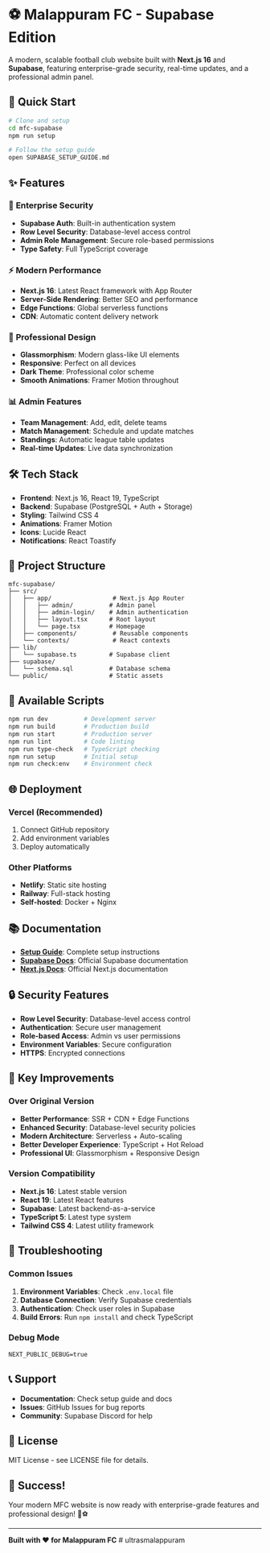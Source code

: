 # ⚽ Malappuram FC - Supabase Edition

A modern, scalable football club website built with **Next.js 16** and **Supabase**, featuring enterprise-grade security, real-time updates, and a professional admin panel.

## 🚀 Quick Start

```bash
# Clone and setup
cd mfc-supabase
npm run setup

# Follow the setup guide
open SUPABASE_SETUP_GUIDE.md
```

## ✨ Features

### 🔐 **Enterprise Security**
- **Supabase Auth**: Built-in authentication system
- **Row Level Security**: Database-level access control
- **Admin Role Management**: Secure role-based permissions
- **Type Safety**: Full TypeScript coverage

### ⚡ **Modern Performance**
- **Next.js 16**: Latest React framework with App Router
- **Server-Side Rendering**: Better SEO and performance
- **Edge Functions**: Global serverless functions
- **CDN**: Automatic content delivery network

### 🎨 **Professional Design**
- **Glassmorphism**: Modern glass-like UI elements
- **Responsive**: Perfect on all devices
- **Dark Theme**: Professional color scheme
- **Smooth Animations**: Framer Motion throughout

### 📊 **Admin Features**
- **Team Management**: Add, edit, delete teams
- **Match Management**: Schedule and update matches
- **Standings**: Automatic league table updates
- **Real-time Updates**: Live data synchronization

## 🛠️ Tech Stack

- **Frontend**: Next.js 16, React 19, TypeScript
- **Backend**: Supabase (PostgreSQL + Auth + Storage)
- **Styling**: Tailwind CSS 4
- **Animations**: Framer Motion
- **Icons**: Lucide React
- **Notifications**: React Toastify

## 📁 Project Structure

```
mfc-supabase/
├── src/
│   ├── app/                 # Next.js App Router
│   │   ├── admin/          # Admin panel
│   │   ├── admin-login/    # Admin authentication
│   │   ├── layout.tsx      # Root layout
│   │   └── page.tsx        # Homepage
│   ├── components/          # Reusable components
│   └── contexts/            # React contexts
├── lib/
│   └── supabase.ts         # Supabase client
├── supabase/
│   └── schema.sql          # Database schema
└── public/                 # Static assets
```

## 🔧 Available Scripts

```bash
npm run dev          # Development server
npm run build        # Production build
npm run start        # Production server
npm run lint         # Code linting
npm run type-check   # TypeScript checking
npm run setup        # Initial setup
npm run check:env    # Environment check
```

## 🌐 Deployment

### Vercel (Recommended)
1. Connect GitHub repository
2. Add environment variables
3. Deploy automatically

### Other Platforms
- **Netlify**: Static site hosting
- **Railway**: Full-stack hosting
- **Self-hosted**: Docker + Nginx

## 📚 Documentation

- **[Setup Guide](SUPABASE_SETUP_GUIDE.md)**: Complete setup instructions
- **[Supabase Docs](https://supabase.com/docs)**: Official Supabase documentation
- **[Next.js Docs](https://nextjs.org/docs)**: Official Next.js documentation

## 🔒 Security Features

- **Row Level Security**: Database-level access control
- **Authentication**: Secure user management
- **Role-based Access**: Admin vs user permissions
- **Environment Variables**: Secure configuration
- **HTTPS**: Encrypted connections

## 🎯 Key Improvements

### Over Original Version
- **Better Performance**: SSR + CDN + Edge Functions
- **Enhanced Security**: Database-level security policies
- **Modern Architecture**: Serverless + Auto-scaling
- **Better Developer Experience**: TypeScript + Hot Reload
- **Professional UI**: Glassmorphism + Responsive Design

### Version Compatibility
- **Next.js 16**: Latest stable version
- **React 19**: Latest React features
- **Supabase**: Latest backend-as-a-service
- **TypeScript 5**: Latest type system
- **Tailwind CSS 4**: Latest utility framework

## 🚨 Troubleshooting

### Common Issues
1. **Environment Variables**: Check `.env.local` file
2. **Database Connection**: Verify Supabase credentials
3. **Authentication**: Check user roles in Supabase
4. **Build Errors**: Run `npm install` and check TypeScript

### Debug Mode
```env
NEXT_PUBLIC_DEBUG=true
```

## 📞 Support

- **Documentation**: Check setup guide and docs
- **Issues**: GitHub Issues for bug reports
- **Community**: Supabase Discord for help

## 📄 License

MIT License - see LICENSE file for details.

## 🎉 Success!

Your modern MFC website is now ready with enterprise-grade features and professional design! 🚀⚽

---

**Built with ❤️ for Malappuram FC**
#   u l t r a s m a l a p p u r a m  
 
